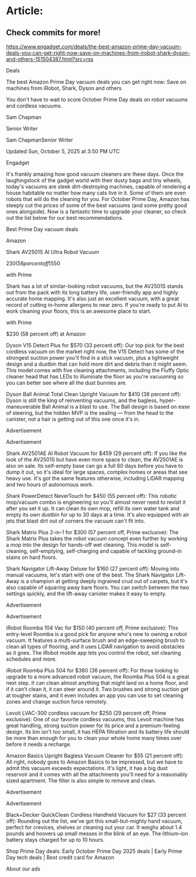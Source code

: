 # Article:

## Check commits for more!
https://www.engadget.com/deals/the-best-amazon-prime-day-vacuum-deals-you-can-get-right-now-save-on-machines-from-irobot-shark-dyson-and-others-151504387.html?src=rss

Deals

The best Amazon Prime Day vacuum deals you can get right now: Save on machines from iRobot, Shark, Dyson and others

You don't have to wait to score October Prime Day deals on robot vacuums and cordless vacuums.

Sam Chapman

Senior Writer

Sam ChapmanSenior Writer

Updated Sun, October 5, 2025 at 3:50 PM UTC

Engadget

It's frankly amazing how good vacuum cleaners are these days. Once the laughingstock of the gadget world with their dusty bags and tiny wheels, today's vacuums are sleek dirt-destroying machines, capable of rendering a house habitable no matter how many cats live in it. Some of them are even robots that will do the cleaning for you. For October Prime Day, Amazon has steeply cut the prices of some of the best vacuums (and some pretty good ones alongside). Now is a fantastic time to upgrade your cleaner, so check out the list below for our best recommendations.

Best Prime Day vacuum deals

Amazon

Shark AV2501S AI Ultra Robot Vacuum

$230 (58 percent off)$550

with Prime

Shark has a lot of similar-looking robot vacuums, but the AV2501S stands out from the pack with its long battery life, user-friendly app and highly accurate home mapping. It's also just an excellent vacuum, with a great record of cutting in-home allergens to near zero. If you're ready to put AI to work cleaning your floors, this is an awesome place to start.

with Prime

$230 (58 percent off) at Amazon

Dyson V15 Detect Plus for $570 (33 percent off): Our top pick for the best cordless vacuum on the market right now, the V15 Detect has some of the strongest suction power you'll find in a stick vacuum, plus a lightweight design and a dustbin that can hold more dirt and debris than it might seem. This model comes with five cleaning attachments, including the Fluffy Optic cleaner head that has LEDs to illuminate the floor as you're vacuuming so you can better see where all the dust bunnies are.

Dyson Ball Animal Total Clean Upright Vacuum for $410 (38 percent off): Dyson is still the king of reinventing vacuums, and the bagless, hyper-maneuverable Ball Animal is a blast to use. The Ball design is based on ease of steering, but the hidden MVP is the sealing — from the head to the canister, not a hair is getting out of this one once it's in.

Advertisement

Advertisement

Shark AV2501AE AI Robot Vacuum for $459 (29 percent off): If you like the look of the AV2501S but have even more space to clean, the AV2501AE is also on sale. Its self-empty base can go a full 60 days before you have to dump it out, so it's ideal for large spaces, complex homes or areas that see heavy use. It's got the same features otherwise, including LiDAR mapping and two hours of autonomous work.

Shark PowerDetect NeverTouch for $450 (55 percent off): This robotic mop/vacuum combo is engineering so you'll almost never need to revisit it after you set it up. It can clean its own mop, refill its own water tank and empty its own dustbin for up to 30 days at a time. It's also equipped with air jets that blast dirt out of corners the vacuum can't fit into.

Shark Matrix Plus 2-in-1 for $300 (57 percent off, Prime exclusive): The Shark Matrix Plus takes the robot vacuum concept even further by working a mop into the design for hands-off wet cleaning. This model is self-cleaning, self-emptying, self-charging and capable of tackling ground-in stains on hard floors.

Shark Navigator Lift-Away Deluxe for $160 (27 percent off): Moving into manual vacuums, let's start with one of the best. The Shark Navigator Lift-Away is a champion at getting deeply ingrained crud out of carpets, but it's also capable of squaring away bare floors. You can switch between the two settings quickly, and the lift-away canister makes it easy to empty.

Advertisement

Advertisement

iRobot Roomba 104 Vac for $150 (40 percent off, Prime exclusive): This entry-level Roomba is a good pick for anyone who's new to owning a robot vacuum. It features a multi-surface brush and an edge-sweeping brush to clean all types of flooring, and it uses LiDAR navigation to avoid obstacles as it goes. The iRobot mobile app lets you control the robot, set cleaning schedules and more.

iRobot Roomba Plus 504 for $380 (36 percent off): For those looking to upgrade to a more advanced robot vacuum, the Roomba Plus 504 is a great next step. It can clean almost anything that might land on a home floor, and if it can't clean it, it can steer around it. Two brushes and strong suction get at tougher stains, and it even includes an app you can use to set cleaning zones and change suction force remotely.

Levoit LVAC-300 cordless vacuum for $250 (29 percent off, Prime exclusive): One of our favorite cordless vacuums, this Levoit machine has great handling, strong suction power for its price and a premium-feeling design. Its bin isn't too small, it has HEPA filtration and its battery life should be more than enough for you to clean your whole home many times over before it needs a recharge.

Amazon Basics Upright Bagless Vacuum Cleaner for $55 (21 percent off): All right, nobody goes to Amazon Basics to be impressed, but we have to admit this vacuum exceeds expectations. It's light, it has a big dust reservoir and it comes with all the attachments you'll need for a reasonably sized apartment. The filter is also simple to remove and clean.

Advertisement

Advertisement

Black+Decker QuickClean Cordless Handheld Vacuum for $27 (33 percent off): Rounding out the list, we've got this small-but-mighty hand vacuum, perfect for crevices, shelves or cleaning out your car. It weighs about 1.4 pounds and hoovers up small messes in the blink of an eye. The lithium-ion battery stays charged for up to 10 hours.

Shop Prime Day deals: Early October Prime Day 2025 deals | Early Prime Day tech deals | Best credit card for Amazon

About our ads